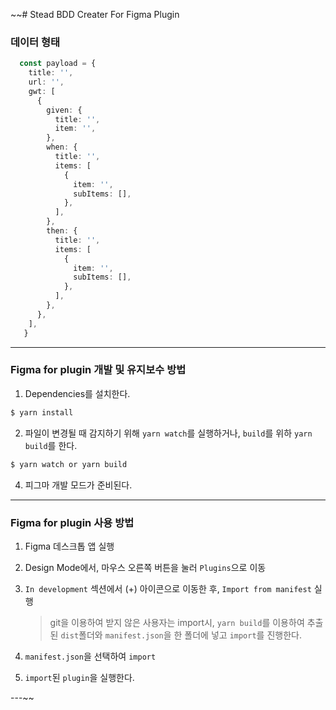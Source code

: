 ~~# Stead BDD Creater For Figma Plugin



### 데이터 형태

```typescript
  const payload = {
    title: '',
    url: '',
    gwt: [
      {
        given: {
          title: '',
          item: '',
        },
        when: {
          title: '',
          items: [
            {
              item: '',
              subItems: [],
            },
          ],
        },
        then: {
          title: '',
          items: [
            {
              item: '',
              subItems: [],
            },
          ],
        },
      },
    ],
   }
```

---

### Figma for plugin 개발 및 유지보수 방법

1. Dependencies를 설치한다.

```bash
$ yarn install
```

2. 파일이 변경될 때 감지하기 위해 `yarn watch`를 실행하거나, `build`를 위하 `yarn build`를 한다.

```bash
$ yarn watch or yarn build
```

4. 피그마 개발 모드가 준비된다.

---

### Figma for plugin 사용 방법

1. Figma 데스크톱 앱 실행

2. Design Mode에서, 마우스 오른쪽 버튼을 눌러 `Plugins`으로 이동

3. `In development` 섹션에서 (+) 아이콘으로 이동한 후, `Import from manifest` 실행

   > git을 이용하여 받지 않은 사용자는 import시, `yarn build`를 이용하여 추출된 `dist`폴더와 `manifest.json`을 한 폴더에 넣고 `import`를 진행한다.
4. `manifest.json`을 선택하여 `import`

5. `import`된 `plugin`을 실행한다.

---~~
